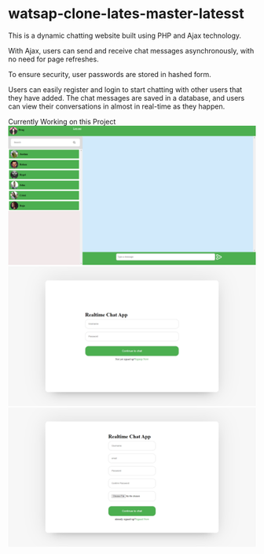 # watsap-clone-lates-master-latesst

This is a dynamic chatting website built using PHP and Ajax technology. 

With Ajax, users can send and receive chat messages asynchronously, with no need for page refreshes. 

To ensure security, user passwords are stored in hashed form. 

Users can easily register and login to start chatting with other users that they have added. 
The chat messages are saved in a database, and users can view their conversations in almost in real-time as they happen.

Currently Working on this Project
<img src="githubimg/main ui.png"  >
<img src="githubimg/login.png"  >
<img src="githubimg/register.png"  >
